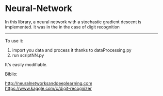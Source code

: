 # Neural-Network

In this library, a neural network with a stochastic gradient descent is implemented.
It was in the in the case of digit recognition

------

To use it:

1) import you data and process it thanks to dataProcessing.py
2) run scriptNN.py

It's easily modifiable.

Biblio:

http://neuralnetworksanddeeplearning.com
https://www.kaggle.com/c/digit-recognizer
